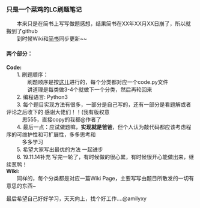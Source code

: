 ### 只是一个菜鸡的LC刷题笔记  

　　本来只是在简书上写写做题感想，结果简书在XX年XX月XX日崩了，所以就搬到了github  
　　到时候Wiki和[简书]()同步更新~~ 
#### 两个部分：  
**Code:**   
　　1. 刷题顺序：  
　　　　刷题顺序是按[这儿](https://cspiration.com/leetcodeClassification#10303)进行的，每个分类都对应一个code.py文件    
　　　　讲道理是每类做3-4个就做下一个分类，然后再轮回来  
　　2. 编程语言: Python3  
　　3. 每个题目实现方法有很多，一部分是自己写的，还有一部分是看题解或者评论之后收下的 感谢大佬们！！(我有版权意  
  　　　思555，直接copy的我都@作者了  
　　4. 最后一点：应试做题嘛，**实现就是爸爸**，但个人认为敲代码都应该考虑程序的可维护性和可扩展性，多多思考和  
  　　　多多学习  
　　5. 希望大家写出最优的方法 一起进步  
　　6. 19.11.14补充 写完一轮了，有时候做的很心累，有时候很开心能做出来，继续葱鸭！  
**Wiki:**  
　　同样的，每个分类都是对应一篇Wiki Page，主要写写由题目所散发的一切有意思的东西~   

最后希望自己好好学习，天天向上，找个好工作....@amilyxy
